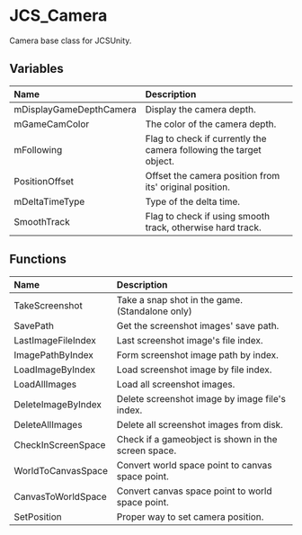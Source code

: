 # JCS_Camera

Camera base class for JCSUnity.

## Variables

| Name                    | Description                                                        |
|:------------------------|:-------------------------------------------------------------------|
| mDisplayGameDepthCamera | Display the camera depth.                                          |
| mGameCamColor           | The color of the camera depth.                                     |
| mFollowing              | Flag to check if currently the camera following the target object. |
| PositionOffset          | Offset the camera position from its' original position.            |
| mDeltaTimeType          | Type of the delta time.                                            |
| SmoothTrack             | Flag to check if using smooth track, otherwise hard track.         |

## Functions

| Name               | Description                                         |
|:-------------------|:----------------------------------------------------|
| TakeScreenshot     | Take a snap shot in the game. (Standalone only)     |
| SavePath           | Get the screenshot images' save path.               |
| LastImageFileIndex | Last screenshot image's file index.                 |
| ImagePathByIndex   | Form screenshot image path by index.                |
| LoadImageByIndex   | Load screenshot image by file index.                |
| LoadAllImages      | Load all screenshot images.                         |
| DeleteImageByIndex | Delete screenshot image by image file's index.      |
| DeleteAllImages    | Delete all screenshot images from disk.             |
| CheckInScreenSpace | Check if a gameobject is shown in the screen space. |
| WorldToCanvasSpace | Convert world space point to canvas space point.    |
| CanvasToWorldSpace | Convert canvas space point to world space point.    |
| SetPosition        | Proper way to set camera position.                  |
